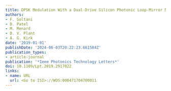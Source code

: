 ```yaml
---
title: DPSK Modulation With a Dual-Drive Silicon Photonic Loop-Mirror Modulator
authors:
- F. Soltani
- D. Patel
- M. Menard
- D. V. Plant
- A. G. Kirk
date: '2019-01-01'
publishDate: '2024-06-03T20:22:23.661584Z'
publication_types:
- article-journal
publication: '*Ieee Photonics Technology Letters*'
doi: 10.1109/Lpt.2019.2917022
links:
- name: URL
  url: <Go to ISI>://WOS:000471704700011
---
```

